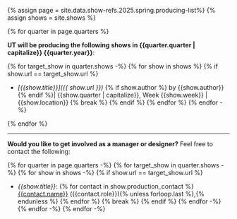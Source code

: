 {% assign page = site.data.show-refs.2025.spring.producing-list%}
{% assign shows = site.shows %}

{% for quarter in page.quarters %}

**UT will be producing the following shows in {{quarter.quarter | capitalize}} {{quarter.year}}**:

{% for target_show in quarter.shows -%}
{% for show in shows %} {% if show.url == target_show.url %}
  * *[{{show.title}}]({{ show.url }})* {% if show.author %} by {{show.author}} {% endif %}\| {{show.quarter | capitalize}}, Week {{show.week}} \| {{show.location}} {% break %} {% endif %} {% endfor %} {% endfor -%}

{% endfor %}

---

**Would you like to get involved as a manager or designer?** Feel free to contact the following:

{% for quarter in page.quarters -%}
{% for target_show in quarter.shows -%}
{% for show in shows -%}
{% if show.url == target_show.url %}
  * *{{show.title}}*: {% for contact in show.production_contact %}  [{{contact.name}}](mailto:{{contact.email}}) ({{contact.role}}){% unless forloop.last %},{% endunless %} {% endfor %} {% break %} {% endif %} {% endfor -%} {% endfor -%} {% endfor -%}